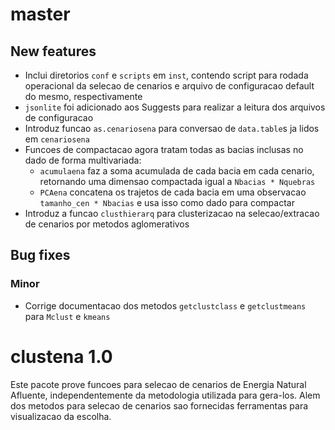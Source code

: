 # master

## New features

* Inclui diretorios `conf` e `scripts` em `inst`, contendo script para rodada operacional da selecao
  de cenarios e arquivo de configuracao default do mesmo, respectivamente
* `jsonlite` foi adicionado aos Suggests para realizar a leitura dos arquivos de configuracao
* Introduz funcao `as.cenariosena` para conversao de `data.table`s ja lidos em `cenariosena`
* Funcoes de compactacao agora tratam todas as bacias inclusas no dado de forma multivariada:
  * `acumulaena` faz a soma acumulada de cada bacia em cada cenario, retornando uma dimensao 
    compactada igual a `Nbacias * Nquebras`
  * `PCAena` concatena os trajetos de cada bacia em uma observacao `tamanho_cen * Nbacias` e usa
    isso como dado para compactar
* Introduz a funcao `clusthierarq` para clusterizacao na selecao/extracao de cenarios por metodos
  aglomerativos

## Bug fixes

### Minor

* Corrige documentacao dos metodos `getclustclass` e `getclustmeans` para `Mclust` e `kmeans`

# clustena 1.0

Este pacote prove funcoes para selecao de cenarios de Energia Natural Afluente, independentemente da
metodologia utilizada para gera-los. Alem dos metodos para selecao de cenarios sao fornecidas
ferramentas para visualizacao da escolha.

